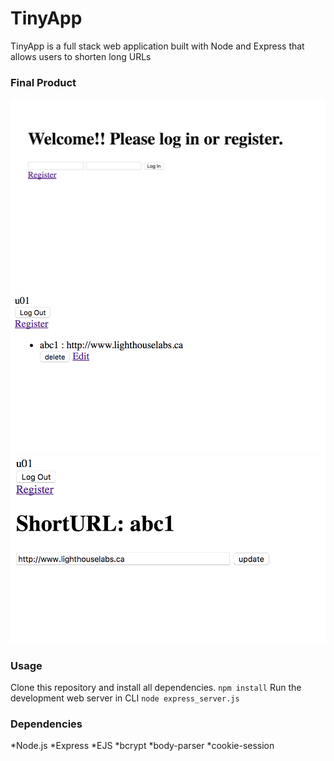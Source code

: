 TinyApp
=====================
TinyApp is a full stack web application built with Node and Express that allows users to shorten long URLs

### Final Product
![Alt text](/screenshot1.png?raw=true)
![Alt text](/screenshot2.png?raw=true)
![Alt text](/screenshot3.png?raw=true)

### Usage
Clone this repository and install all dependencies.
```npm install``` 
Run the development web server in CLI
```node express_server.js```

### Dependencies
*Node.js
*Express
*EJS
*bcrypt
*body-parser
*cookie-session


